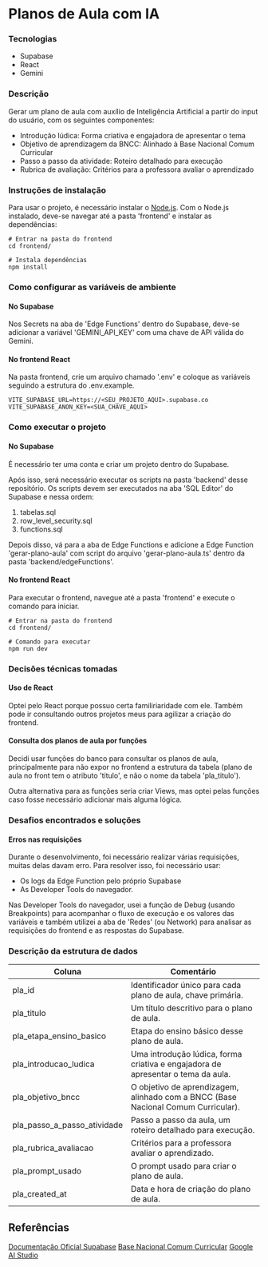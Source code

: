 # Planos de Aula com IA

### Tecnologias
- Supabase
- React
- Gemini

### Descrição

Gerar um plano de aula com auxílio de Inteligência Artificial a partir do input do usuário, com os seguintes componentes:
-  Introdução lúdica: Forma criativa e engajadora de apresentar o tema 
-  Objetivo de aprendizagem da BNCC: Alinhado à Base Nacional Comum Curricular 
-  Passo a passo da atividade: Roteiro detalhado para execução 
-  Rubrica de avaliação: Critérios para a professora avaliar o aprendizado

### Instruções de instalação

Para usar o projeto, é necessário instalar o [Node.js](https://nodejs.org/en/download). Com o Node.js instalado, deve-se navegar até a pasta 'frontend' e instalar as dependências:

```
# Entrar na pasta do frontend
cd frontend/

# Instala dependências
npm install
```

### Como configurar as variáveis de ambiente

#### No Supabase
Nos Secrets na aba de 'Edge Functions' dentro do Supabase, deve-se adicionar a variável 'GEMINI_API_KEY' com uma chave de API válida do Gemini.

#### No frontend React
Na pasta frontend, crie um arquivo chamado '.env' e coloque as variáveis seguindo a estrutura do .env.example.

```
VITE_SUPABASE_URL=https://<SEU_PROJETO_AQUI>.supabase.co
VITE_SUPABASE_ANON_KEY=<SUA_CHAVE_AQUI>
```

### Como executar o projeto

#### No Supabase

É necessário ter uma conta e criar um projeto dentro do Supabase.

Após isso, será necessário executar os scripts na pasta 'backend' desse repositório. Os scripts devem ser executados na aba 'SQL Editor' do Supabase e nessa ordem:

1. tabelas.sql
2. row_level_security.sql
3. functions.sql

Depois disso, vá para a aba de Edge Functions e adicione a Edge Function 'gerar-plano-aula' com script do arquivo 'gerar-plano-aula.ts' dentro da pasta 'backend/edgeFunctions'.

#### No frontend React

Para executar o frontend, navegue até a pasta 'frontend' e execute o comando para iniciar.
```
# Entrar na pasta do frontend
cd frontend/

# Comando para executar
npm run dev
```

### Decisões técnicas tomadas

#### Uso de React
Optei pelo React porque possuo certa familiriaridade com ele. Também pode ir consultando outros projetos meus para agilizar a criação do frontend.

#### Consulta dos planos de aula por funções
Decidi usar funções do banco para consultar os planos de aula, principalmente para não expor no frontend a estrutura da tabela (plano de aula no front tem o atributo 'titulo', e não o nome da tabela 'pla_titulo').

Outra alternativa para as funções seria criar Views, mas optei pelas funções caso fosse necessário adicionar mais alguma lógica.

### Desafios encontrados e soluções

#### Erros nas requisições
Durante o desenvolvimento, foi necessário realizar várias requisições, muitas delas davam erro. Para resolver isso, foi necessário usar:
- Os logs da Edge Function pelo próprio Supabase
- As Developer Tools do navegador.

Nas Developer Tools do navegador, usei a função de Debug (usando Breakpoints) para acompanhar o fluxo de execução e os valores das variáveis e também utilizei a aba de 'Redes' (ou Network) para analisar as requisições do frontend e as respostas do Supabase.

### Descrição da estrutura de dados
| Coluna                      | Comentário                                                                        |
| --------------------------- | --------------------------------------------------------------------------------- |
| pla_id                      | Identificador único para cada plano de aula, chave primária.                      |
| pla_titulo                  | Um título descritivo para o plano de aula.                                        |
| pla_etapa_ensino_basico     | Etapa do ensino básico desse plano de aula.                                       |
| pla_introducao_ludica       | Uma introdução lúdica, forma criativa e engajadora de apresentar o tema da aula.  |
| pla_objetivo_bncc           | O objetivo de aprendizagem, alinhado com a BNCC (Base Nacional Comum Curricular). |
| pla_passo_a_passo_atividade | Passo a passo da aula, um roteiro detalhado para execução.                        |
| pla_rubrica_avaliacao       | Critérios para a professora avaliar o aprendizado.                                |
| pla_prompt_usado            | O prompt usado para criar o plano de aula.                                        |
| pla_created_at              | Data e hora de criação do plano de aula.                                          |

## Referências
[Documentação Oficial Supabase](https://supabase.com/docs)
[Base Nacional Comum Curricular](https://basenacionalcomum.mec.gov.br/)
[Google AI Studio](http://aistudio.google.com/)